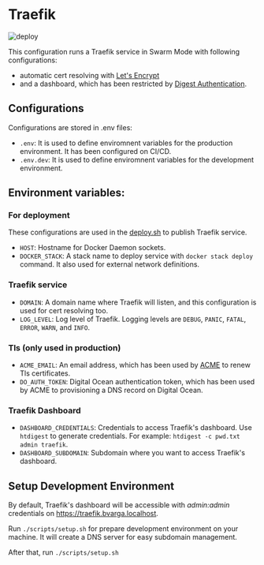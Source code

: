 # Traefik

![deploy](https://github.com/warnyul/traefik-docker-compose/workflows/deploy/badge.svg)

This configuration runs a Traefik service in Swarm Mode with following configurations:
* automatic cert resolving with [Let's Encrypt](https://letsencrypt.org)
* and a dashboard, which has been restricted by [Digest Authentication](https://docs.traefik.io/middlewares/digestauth/).

## Configurations

Configurations are stored in .env files:
* `.env`: It is used to define enviromnent variables for the production environment. It has been configured on CI/CD.
* `.env.dev`: It is used to define enviromnent variables for the development environment.

## Environment variables:
### For deployment
These configurations are used in the [deploy.sh](./scripts/deploy.sh) to publish Traefik service.
* `HOST`: Hostname for Docker Daemon sockets.
* `DOCKER_STACK`: A stack name to deploy service with `docker stack deploy` command. It also used for external network definitions.

### Traefik service
* `DOMAIN`: A domain name where Traefik will listen, and this configuration is used for cert resolving too.
* `LOG_LEVEL`: Log level of Traefik. Logging levels are `DEBUG`, `PANIC`, `FATAL`, `ERROR`, `WARN`, and `INFO`.

### Tls (only used in production)
* `ACME_EMAIL`: An email address, which has been used by [ACME](https://github.com/acmesh-official/acme.sh) to renew Tls certificates.
* `DO_AUTH_TOKEN`: Digital Ocean authentication token, which has been used by ACME to provisioning a DNS record on Digital Ocean.

### Traefik Dashboard
* `DASHBOARD_CREDENTIALS`: Credentials to access Traefik's dashboard. Use `htdigest` to generate credentials. For example: `htdigest -c pwd.txt admin traefik`.
* `DASHBOARD_SUBDOMAIN`: Subdomain where you want to access Traefik's dashboard.

## Setup Development Environment

By default, Traefik's dashboard will be accessible with _admin:admin_ credentials on https://traefik.bvarga.localhost.

Run `./scripts/setup.sh` for prepare development environment on your machine.
It will create a DNS server for easy subdomain management.

After that, run `./scripts/setup.sh`
